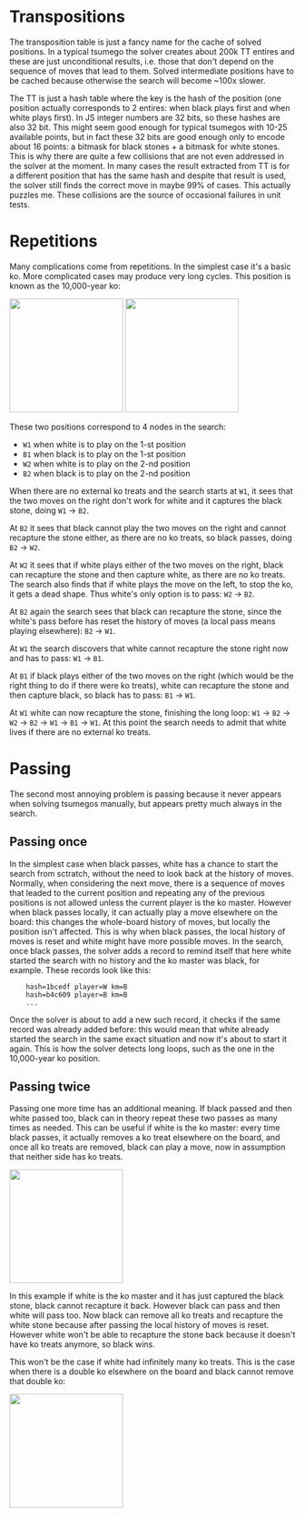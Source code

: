 # Transpositions

The transposition table is just a fancy name for the cache of solved positions. In a typical tsumego the solver creates about 200k TT entires and these are just unconditional results, i.e. those that don't depend on the sequence of moves that lead to them. Solved intermediate positions have to be cached because otherwise the search will become ~100x slower.

The TT is just a hash table where the key is the hash of the position (one position actually corresponds to 2 entires: when black plays first and when white plays first). In JS integer numbers are 32 bits, so these hashes are also 32 bit. This might seem good enough for typical tsumegos with 10-25 available points, but in fact these 32 bits are good enough only to encode about 16 points: a bitmask for black stones + a bitmask for white stones. This is why there are quite a few collisions that are not even addressed in the solver at the moment. In many cases the result extracted from TT is for a different position that has the same hash and despite that result is used, the solver still finds the correct move in maybe 99% of cases. This actually puzzles me. These collisions are the source of occasional failures in unit tests.    

# Repetitions

Many complications come from repetitions. In the simplest case it's a basic ko. More complicated cases may produce very long cycles. This position is known as the 10,000-year ko:

<img src="https://rawgit.com/d180cf/tsumego.js/master/docs/pics/10k-year-ko/1.svg#1" height="200pt" />

<img src="https://rawgit.com/d180cf/tsumego.js/master/docs/pics/10k-year-ko/2.svg#1" height="200pt" />

These two positions correspond to 4 nodes in the search:

- `W1` when white is to play on the 1-st position
- `B1` when black is to play on the 1-st position
- `W2` when white is to play on the 2-nd position
- `B2` when black is to play on the 2-nd position

When there are no external ko treats and the search starts at `W1`, it sees that the two moves on the right don't work for white and it captures the black stone, doing `W1` → `B2`.

At `B2` it sees that black cannot play the two moves on the right and cannot recapture the stone either, as there are no ko treats, so black passes, doing `B2` → `W2`.

At `W2` it sees that if white plays either of the two moves on the right, black can recapture the stone and then capture white, as there are no ko treats. The search also finds that if white plays the move on the left, to stop the ko, it gets a dead shape. Thus white's only option is to pass: `W2` → `B2`.

At `B2` again the search sees that black can recapture the stone, since the white's pass before has reset the history of moves (a local pass means playing elsewhere): `B2` → `W1`.

At `W1` the search discovers that white cannot recapture the stone right now and has to pass: `W1` → `B1`.

At `B1` if black plays either of the two moves on the right (which would be the right thing to do if there were ko treats), white can recapture the stone and then capture black, so black has to pass: `B1` → `W1`.

At `W1` white can now recapture the stone, finishing the long loop: `W1` → `B2` → `W2` → `B2` → `W1` → `B1` → `W1`. At this point the search needs to admit that white lives if there are no external ko treats.

# Passing

The second most annoying problem is passing because it never appears when solving tsumegos manually, but appears pretty much always in the search.

## Passing once

In the simplest case when black passes, white has a chance to start the search from sctratch, without the need to look back at the history of moves. Normally, when considering the next move, there is a sequence of moves that leaded to the current  position and repeating any of the previous positions is not allowed unless the current player is the ko master. However when black passes locally, it can actually play a move elsewhere on the board: this changes the whole-board history of moves, but locally the position isn't affected. This is why when black passes, the local history of moves is reset and white might have more possible moves. In the search, once black passes, the solver adds a record to remind itself that here white started the search with no history and the ko master was black, for example. These records look like this:

```
    hash=1bcedf player=W km=B
    hash=b4c609 player=B km=B
    ...
```

Once the solver is about to add a new such record, it checks if the same record was already added before: this would mean that white already started the search in the same exact situation and now it's about to start it again. This is how the solver detects long loops, such as the one in the 10,000-year ko position.

## Passing twice

Passing one more time has an additional meaning. If black passed and then white passed too, black can in theory repeat these two passes as many times as needed. This can be useful if white is the ko master: every time black passes, it actually removes a ko treat elsewhere on the board, and once all ko treats are removed, black can play a move, now in assumption that neither side has ko treats.  

<img src="https://rawgit.com/d180cf/tsumego.js/master/docs/pics/1-step-ko.svg#1" height="200pt" />

In this example if white is the ko master and it has just captured the black stone, black cannot recapture it back. However black can pass and then white will pass too. Now black can remove all ko treats and recapture the white stone because after passing the local history of moves is reset. However white won't be able to recapture the stone back because it doesn't have ko treats anymore, so black wins.

This won't be the case if white had infinitely many ko treats. This is the case when there is a double ko elsewhere on the board and black cannot remove that double ko:

<img src="https://rawgit.com/d180cf/tsumego.js/master/docs/pics/double-ko.svg#1" height="200pt" />

